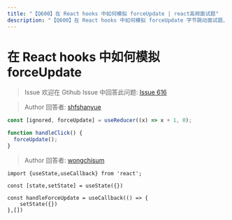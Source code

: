 ```yaml
---
title: "【Q600】在 React hooks 中如何模拟 forceUpdate | react高频面试题"
description: "【Q600】在 React hooks 中如何模拟 forceUpdate 字节跳动面试题、阿里腾讯面试题、美团小米面试题。"
---
```


# 在 React hooks 中如何模拟 forceUpdate

> Issue
> 欢迎在 Gtihub Issue 中回答此问题: [Issue 616](https://github.com/shfshanyue/Daily-Question/issues/616)

> Author
> 回答者: [shfshanyue](https://github.com/shfshanyue)

```js
const [ignored, forceUpdate] = useReducer((x) => x + 1, 0);

function handleClick() {
  forceUpdate();
}
```

> Author
> 回答者: [wongchisum](https://github.com/wongchisum)

```
import {useState,useCallback} from 'react';

const [state,setState] = useState({})

const handleForceUpdate = useCallback(() => {
    setState({})
},[])
```
